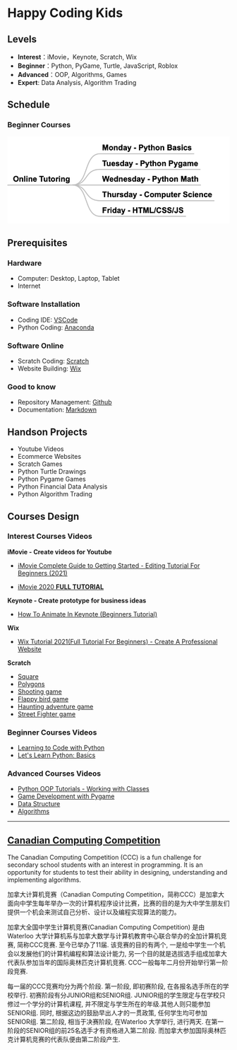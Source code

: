 # Happy Coding Kids

## Levels
* **Interest**：iMovie，Keynote, Scratch, Wix
* **Beginner**：Python, PyGame, Turtle, JavaScript, Roblox
* **Advanced**：OOP, Algorithms, Games
* **Expert**: Data Analysis, Algorithm Trading

## Schedule

### Beginner Courses
![picture 1](images/2ca509416c865aafa886734dcd509b41bb8f39e5ec79a8dd6ca932e7917c2a68.png)  

## Prerequisites

### Hardware 
* Computer: Desktop, Laptop, Tablet
* Internet

### Software Installation
* Coding IDE: [VSCode](https://code.visualstudio.com/download)
* Python Coding: [Anaconda](https://www.anaconda.com/download/#macos)

### Software Online 
* Scratch Coding: [Scratch](https://scratch.mit.edu/)
* Website Building: [Wix](https://www.wix.com) 

### Good to know
- Repository Management: [Github](https://www.youtube.com/watch?v=w3jLJU7DT5E)
- Documentation: [Markdown](https://www.youtube.com/watch?v=6A5EpqqDOdk&t=263s)


## Handson Projects
- Youtube Videos
- Ecommerce Websites
- Scratch Games
- Python Turtle Drawings
- Python Pygame Games
- Python Financial Data Analysis
- Python Algorithm Trading

## Courses Design

### Interest Courses Videos

**iMovie - Create videos for Youtube**

* 	[iMovie Complete Guide to Getting Started - Editing Tutorial For Beginners (2021)](https://www.youtube.com/watch?v=eyNcc5EpXkM)

* 	[iMovie 2020 **FULL TUTORIAL**](https://www.youtube.com/watch?v=ljAWrpmEFoU)

**Keynote - Create prototype for business ideas**

* 	[How To Animate In Keynote (Beginners Tutorial)](https://www.youtube.com/watch?v=GTVFw3CzYUA)

**Wix**

* 	[Wix Tutorial 2021(Full Tutorial For Beginners) - Create A Professional Website](https://www.youtube.com/watch?v=nIKbN5pBSXo)

**Scratch**

* 	[Square](https://www.youtube.com/watch?v=EbBbWfvbMiU)
* 	[Polygons](https://www.youtube.com/watch?v=KFwgPVjMjak)
*  	[Shooting game](https://www.youtube.com/watch?v=QXru0rSV2ZQ&t=575s) 
* 	[Flappy bird game](https://www.youtube.com/watch?v=V11A1iqQ_V8&list=PLBm8I171dvlyKvrTADogMruDbZ-oZ8ZFm)
* 	[Haunting adventure game]() 
* 	[Street Fighter game]() 

### Beginner Courses Videos

* [Learning to Code with Python](https://www.youtube.com/playlist?list=PLsk-HSGFjnaGe7sS_4VpZoEtZF2VoWtoR)
* [Let's Learn Python: Basics](https://www.youtube.com/playlist?list=PL82YdDfxhWsDJTq5f0Ae7M7yGcA26wevJ)

### Advanced Courses Videos

* [Python OOP Tutorials - Working with Classes](https://www.youtube.com/playlist?list=PL-osiE80TeTsqhIuOqKhwlXsIBIdSeYtc)
* [Game Development with Pygame](https://www.youtube.com/playlist?list=PLsk-HSGFjnaH5yghzu7PcOzm9NhsW0Urw)
* [Data Structure](https://www.raspberrypi.org/learning/visualising-sorting-with-python/lessons/)
* [Algorithms](http://interactivepython.org )

---

## [Canadian Computing Competition](http://www.cemc.uwaterloo.ca/contests/computing/details.html)

The Canadian Computing Competition (CCC) is a fun challenge for secondary school students with an interest in programming. It is an opportunity for students to test their ability in designing, understanding and implementing algorithms.

加拿大计算机竞赛（Canadian Computing Competition，简称CCC）是加拿大面向中学生每年举办一次的计算机程序设计比赛，比赛的目的是为大中学生朋友们提供一个机会来测试自己分析、设计以及编程实现算法的能力。

加拿大全国中学生计算机竞赛(Canadian Computing Competition) 是由Waterloo 大学计算机系与加拿大数学与计算机教育中心联合举办的全加计算机竞赛, 简称CCC竞赛. 至今已举办了11届. 该竞赛的目的有两个, 一是给中学生一个机会以发展他们的计算机编程和算法设计能力, 另一个目的就是选拔选手组成加拿大代表队参加当年的国际奥林匹克计算机竞赛. CCC一般每年二月份开始举行第一阶段竞赛.

每一届的CCC竞赛均分为两个阶段. 第一阶段, 即初赛阶段, 在各报名选手所在的学校举行. 初赛阶段有分JUNIOR组和SENIOR组. JUNIOR组的学生限定与在学校只修过一个学分的计算机课程, 并不限定与学生所在的年级.其他人则只能参加SENIOR组. 同时, 根据这边的鼓励早出人才的一贯政策, 任何学生均可参加SENIOR组. 第二阶段, 相当于决赛阶段, 在Waterloo 大学举行, 进行两天. 在第一阶段的SENIOR组的前25名选手才有资格进入第二阶段. 而加拿大参加国际奥林匹克计算机竞赛的代表队便由第二阶段产生.

